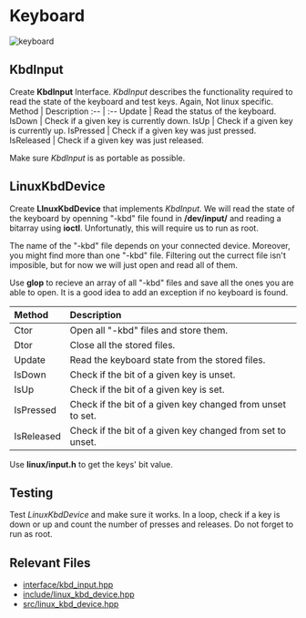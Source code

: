 # Keyboard

<img src="https://media.tenor.com/MmP6YbJNV2sAAAAC/wow-typing.gif" alt="keyboard"/>

## KbdInput

Create **KbdInput** Interface.
*KbdInput* describes the functionality required to read the state of the keyboard and test keys. Again, Not linux specific.
Method      |   Description
:--         |   :--
Update      |   Read the status of the keyboard.
IsDown      |   Check if a given key is currently down.
IsUp        |   Check if a given key is currently up.
IsPressed   |   Check if a given key was just pressed.
IsReleased  |   Check if a given key was just released.

Make sure *KbdInput* is as portable as possible.

## LinuxKbdDevice
Create **LInuxKbdDevice** that implements *KbdInput*.
We will read the state of the keyboard by openning "-kbd" file found in **/dev/input/** and reading a bitarray using **ioctl**. Unfortunatly, this will require us to run as root.

The name of the "-kbd" file depends on your connected device. Moreover, you might find more than one "-kbd" file. Filtering out the currect file isn't imposible, but for now we will just open and read all of them.

Use **glop** to recieve an array of all "-kbd" files and save all the ones you are able to open. It is a good idea to add an exception if no keyboard is found.

Method      |   Description
:--         |   :--
Ctor        |   Open all "-kbd" files and store them.
Dtor        |   Close all the stored files.
Update      |   Read the keyboard state from the stored files.
IsDown      |   Check if the bit of a given key is unset.
IsUp        |   Check if the bit of a given key is set.
IsPressed   |   Check if the bit of a given key changed from unset to set.
IsReleased  |   Check if the bit of a given key changed from set to unset.

Use **linux/input.h** to get the keys' bit value.

## Testing

Test *LinuxKbdDevice* and make sure it works.
In a loop, check if a key is down or up and count the number of presses and releases.
Do not forget to run as root.

## Relevant Files

- [interface/kbd_input.hpp](../Pong/interface/kbd_input.hpp)
- [include/linux_kbd_device.hpp](../Pong/include/linux_kbd_device.hpp)
- [src/linux_kbd_device.hpp](../Pong/src/linux_kbd_device.cpp)